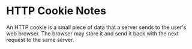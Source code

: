 # HTTP Cookie Notes

An HTTP cookie is a small piece of data that a server sends to the user's web
browser.  The browser may store it and send it back with the next request to the
same server.
